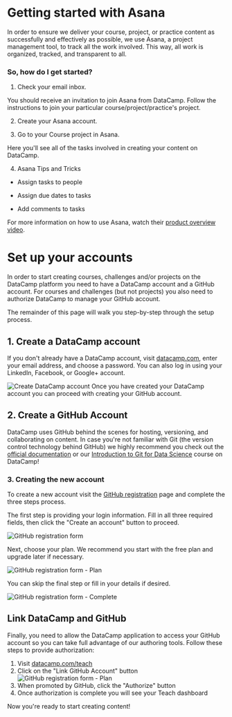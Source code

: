 # Getting started with Asana

In order to ensure we deliver your course, project, or practice content as successfully and effectively as possible, we use Asana, a project management tool, to track all the work involved. This way, all work is organized, tracked, and transparent to all.

### So, how do I get started?

1. Check your email inbox. 

You should receive an invitation to join Asana from DataCamp. Follow the instructions to join your particular course/project/practice's project.

2. Create your Asana account.

3. Go to your Course project in Asana.

Here you'll see all of the tasks involved in creating your content on DataCamp. 

4. Asana Tips and Tricks

* Assign tasks to people

* Assign due dates to tasks

* Add comments to tasks

For more information on how to use Asana, watch their [product overview video](https://www.youtube.com/watch?v=IMAFWVLGFyw).

# Set up your accounts

In order to start creating courses, challenges and/or projects on the DataCamp platform you need to have a DataCamp account and a GitHub account. For courses and challenges (but not projects) you also need to authorize DataCamp to manage your GitHub account.

The remainder of this page will walk you step-by-step through the setup process.

## 1. Create a DataCamp account

If you don't already have a DataCamp account, visit [datacamp.com](https://www.datacamp.com/), enter your email address, and choose a password. You can also log in using your LinkedIn, Facebook, or Google+ account.

![Create DataCamp account](/images/prerequisites/create-datacamp-account.png)
Once you have created your DataCamp account you can proceed with creating your GitHub account.

## 2. Create a GitHub Account

DataCamp uses GitHub behind the scenes for hosting, versioning, and collaborating on content. In case you're not familiar with Git (the version control technology behind GitHub) we highly recommend you check out the [official documentation](https://git-scm.com/documentation) or our [Introduction to Git for Data Science](https://www.datacamp.com/courses/introduction-to-git-for-data-science) course on DataCamp!

### 3. Creating the new account

To create a new account visit the [GitHub registration](https://github.com/join?source=header-home) page and complete the three steps process.

The first step is providing your login information. Fill in all three required fields, then click the "Create an account" button to proceed.

![GitHub registration form](/images/prerequisites/1-join-github.png)

Next, choose your plan. We recommend you start with the free plan and upgrade later if necessary.

![GitHub registration form - Plan](/images/prerequisites/2-select-github-plan.png)

You can skip the final step or fill in your details if desired.

![GitHub registration form - Complete](/images/prerequisites/3-complete-github.png)

## Link DataCamp and GitHub

Finally, you need to allow the DataCamp application to access your GitHub account so you can take full advantage of our authoring tools. Follow these steps to provide authorization:

1. Visit [datacamp.com/teach](https://www.datacamp.com/teach)
2. Click on the "Link GitHub Account" button
![GitHub registration form - Plan](/images/prerequisites/link-teach-authorize-github.png)
3. When promoted by GitHub, click the "Authorize" button
4. Once authorization is complete you will see your Teach dashboard

Now you're ready to start creating content!
